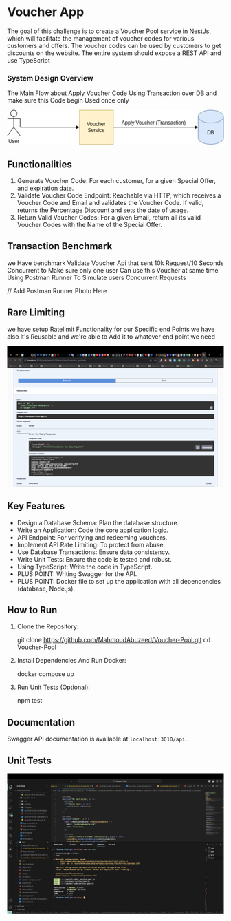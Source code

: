 # Voucher App

The goal of this challenge is to create a Voucher Pool service in NestJs, which will facilitate the management of voucher codes for various customers and offers. The voucher codes can be used by customers to get discounts on the website. The entire system should expose a REST API and use TypeScript

### System Design Overview
The Main Flow about Apply Voucher Code Using Transaction over DB and make sure this Code begin Used once only

![Voucher MAin Flow](mainFlow.jpeg)
## Functionalities

1. Generate Voucher Code: For each customer, for a given Special Offer, and expiration date.
2. Validate Voucher Code Endpoint: Reachable via HTTP, which receives a Voucher Code and Email and validates the Voucher Code. If valid, returns the Percentage Discount and sets the date of usage.
3. Return Valid Voucher Codes: For a given Email, return all its valid Voucher Codes with the Name of the Special Offer.


## Transaction Benchmark
we Have benchmark Validate Voucher Api that sent 10k Request/10 Seconds Concurrent to Make sure only one user Can use this Voucher at same time Using Postman Runner To Simulate users Concurrent Requests <br/>

// Add Postman Runner Photo Here

## Rare Limiting
we have setup Ratelimit Functionality for our Specific end Points we have also it's Reusable and we're able to Add it to whatever end point we need
<br/>

![Rate Limiting](<Rate Limiting over Api.png>)

## Key Features

- Design a Database Schema: Plan the database structure.
- Write an Application: Code the core application logic.
- API Endpoint: For verifying and redeeming vouchers.
- Implement API Rate Limiting: To protect from abuse.
- Use Database Transactions: Ensure data consistency.
- Write Unit Tests: Ensure the code is tested and robust.
- Using TypeScript: Write the code in TypeScript.
- PLUS POINT: Writing Swagger for the API.
- PLUS POINT: Docker file to set up the application with all dependencies (database, Node.js).


## How to Run

1. Clone the Repository:
   
    git clone https://github.com/MahmoudAbuzeed/Voucher-Pool.git
    cd Voucher-Pool
   

2. Install Dependencies And Run Docker:
   
    docker compose up
   

3. Run Unit Tests (Optional):
   
    npm test
   

## Documentation

Swagger API documentation is available at `localhost:3010/api`.

## Unit Tests

![Unit Test Result](<Unit test Result.png>)